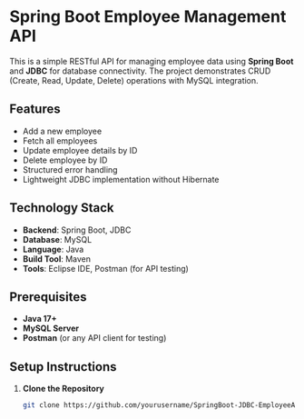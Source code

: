 # Spring Boot Employee Management API

This is a simple RESTful API for managing employee data using **Spring Boot** and **JDBC** for database connectivity. The project demonstrates CRUD (Create, Read, Update, Delete) operations with MySQL integration.

## Features

- Add a new employee
- Fetch all employees
- Update employee details by ID
- Delete employee by ID
- Structured error handling
- Lightweight JDBC implementation without Hibernate

## Technology Stack

- **Backend**: Spring Boot, JDBC
- **Database**: MySQL
- **Language**: Java
- **Build Tool**: Maven
- **Tools**: Eclipse IDE, Postman (for API testing)

## Prerequisites

- **Java 17+**
- **MySQL Server**
- **Postman** (or any API client for testing)

## Setup Instructions

1. **Clone the Repository**
   ```bash
   git clone https://github.com/yourusername/SpringBoot-JDBC-EmployeeAPI.git
